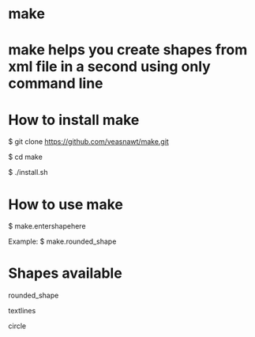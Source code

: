 # make

# make helps you create shapes from xml file in a second using only command line

# How to install make

$ git clone https://github.com/veasnawt/make.git

$ cd make

$ ./install.sh

# How to use make

$ make.entershapehere
  
  Example: 
  $ make.rounded_shape

# Shapes available
rounded_shape

textlines

circle

